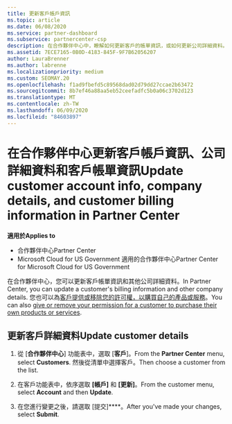 ```yaml
---
title: 更新客戶帳戶資訊
ms.topic: article
ms.date: 06/08/2020
ms.service: partner-dashboard
ms.subservice: partnercenter-csp
description: 在合作夥伴中心中，瞭解如何更新客戶的帳單資訊，或如何更新公司詳細資料。
ms.assetid: 7ECE7165-0B0D-4183-845F-9F7B62056207
author: LauraBrenner
ms.author: labrenne
ms.localizationpriority: medium
ms.custom: SEOMAY.20
ms.openlocfilehash: f1ad9fbefd5c89568dad02d79dd27ccae2b63472
ms.sourcegitcommit: 8b7ef46a88aa5eb52ceefadfc5b0a06c3702d123
ms.translationtype: MT
ms.contentlocale: zh-TW
ms.lasthandoff: 06/09/2020
ms.locfileid: "84603897"
---
```

# <a name="update-customer-account-info-company-details-and-customer-billing-information-in-partner-center"></a><span data-ttu-id="9f289-103">在合作夥伴中心更新客戶帳戶資訊、公司詳細資料和客戶帳單資訊</span><span class="sxs-lookup"><span data-stu-id="9f289-103">Update customer account info, company details, and customer billing information in Partner Center</span></span>

<span data-ttu-id="9f289-104">**適用於**</span><span class="sxs-lookup"><span data-stu-id="9f289-104">**Applies to**</span></span>

- <span data-ttu-id="9f289-105">合作夥伴中心</span><span class="sxs-lookup"><span data-stu-id="9f289-105">Partner Center</span></span>
- <span data-ttu-id="9f289-106">Microsoft Cloud for US Government 適用的合作夥伴中心</span><span class="sxs-lookup"><span data-stu-id="9f289-106">Partner Center for Microsoft Cloud for US Government</span></span>

<span data-ttu-id="9f289-107">在合作夥伴中心，您可以更新客戶帳單資訊和其他公司詳細資料。</span><span class="sxs-lookup"><span data-stu-id="9f289-107">In Partner Center, you can update a customer's billing information and other company details.</span></span> <span data-ttu-id="9f289-108">您也可以為[客戶提供或移除您的許可權，以購買自己的產品或服務](give-customers-permission.md)。</span><span class="sxs-lookup"><span data-stu-id="9f289-108">You can also [give or remove your permission for a customer to purchase their own products or services](give-customers-permission.md).</span></span>

## <a name="update-customer-details"></a><span data-ttu-id="9f289-109">更新客戶詳細資料</span><span class="sxs-lookup"><span data-stu-id="9f289-109">Update customer details</span></span>

1. <span data-ttu-id="9f289-110">從 [**合作夥伴中心**] 功能表中，選取 [**客戶**]。</span><span class="sxs-lookup"><span data-stu-id="9f289-110">From the **Partner Center** menu, select **Customers**.</span></span> <span data-ttu-id="9f289-111">然後從清單中選擇客戶。</span><span class="sxs-lookup"><span data-stu-id="9f289-111">Then choose a customer from the list.</span></span>

2. <span data-ttu-id="9f289-112">在客戶功能表中，依序選取 **\[帳戶\]** 和 **\[更新\]**。</span><span class="sxs-lookup"><span data-stu-id="9f289-112">From the customer menu, select **Account** and then **Update**.</span></span>

3. <span data-ttu-id="9f289-113">在您進行變更之後，請選取 [提交]\*\*\*\*。</span><span class="sxs-lookup"><span data-stu-id="9f289-113">After you've made your changes, select **Submit**.</span></span>